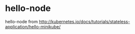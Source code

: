 # hello-node
hello-node from http://kubernetes.io/docs/tutorials/stateless-application/hello-minikube/
